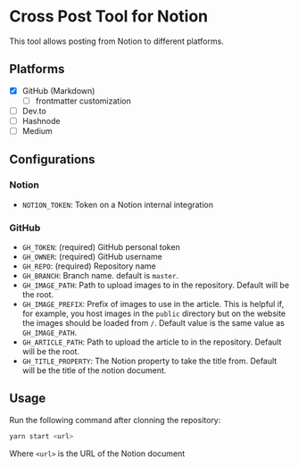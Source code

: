 # Cross Post Tool for Notion

This tool allows posting from Notion to different platforms.

## Platforms

- [x] GitHub (Markdown)
  - [ ] frontmatter customization
- [ ] Dev.to
- [ ] Hashnode
- [ ] Medium

## Configurations

### Notion

- `NOTION_TOKEN`: Token on a Notion internal integration

### GitHub

- `GH_TOKEN`: (required) GitHub personal token
- `GH_OWNER`: (required) GitHub username
- `GH_REPO`: (required) Repository name
- `GH_BRANCH`: Branch name. default is `master`.
- `GH_IMAGE_PATH`: Path to upload images to in the repository. Default will be the root.
- `GH_IMAGE_PREFIX`: Prefix of images to use in the article. This is helpful if, for example, you host images in the `public` directory but on the website the images should be loaded from `/`. Default value is the same value as `GH_IMAGE_PATH`.
- `GH_ARTICLE_PATH`: Path to upload the article to in the repository. Default will be the root.
- `GH_TITLE_PROPERTY`: The Notion property to take the title from. Default will be the title of the notion document.

## Usage

Run the following command after clonning the repository:

```bash
yarn start <url>
```

Where `<url>` is the URL of the Notion document